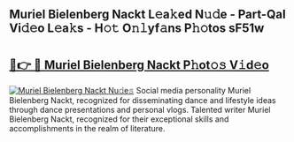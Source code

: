 ## Muriel Bielenberg Nackt L𝚎a𝚔ed N𝚞𝚍e - Part-QaI Vi𝚍𝚎o L𝚎a𝚔s - H𝚘𝚝 O𝚗𝚕yf𝚊ns P𝚑𝚘tos sF51w

# <h2><a href="http://kf9ho39.oniu.top/?m=Muriel+Bielenberg+Nackt">🔗👉 🔴 Muriel Bielenberg Nackt P𝚑ot𝚘𝚜 V𝚒d𝚎o</a></h2>

[![Muriel Bielenberg Nackt Nu𝚍e𝚜](https://i.imgur.com/0qMVB7G.gif)](http://kf9ho39.oniu.top/?m=Muriel+Bielenberg+Nackt)
Social media personality Muriel Bielenberg Nackt, recognized for disseminating dance and lifestyle ideas through dance presentations and personal vlogs. Talented writer Muriel Bielenberg Nackt, recognized for their exceptional skills and accomplishments in the realm of literature.  
